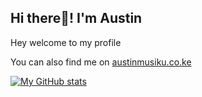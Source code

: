 ## Hi there👋! I'm Austin

Hey welcome to my profile



You can also find me on [austinmusiku.co.ke](https://austinmusiku.co.ke)

<!-- <p><img align="center" src="https://github-readme-streak-stats.herokuapp.com/?user=ekaranjaa" alt="ekaranjaa" /></p>-->

[![My GitHub stats](https://github-readme-stats.anuraghazra1.vercel.app/api?username=musikuAustin&count_private=true&include_all_commits=true&show_icons=true)](https://github.com/musikuAustin)

<!-- [![Top Langs](https://github-readme-stats.vercel.app/api/top-langs/?username=ekaranjaa&hide=css,html,vue)](https://github.com/ekaranjaa) -->